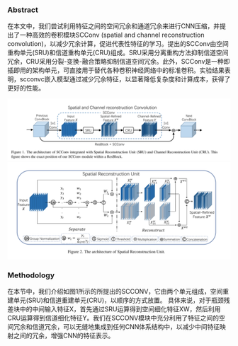 ### Abstract
在本文中，我们尝试利用特征之间的空间冗余和通道冗余来进行CNN压缩，并提出了一种高效的卷积模块SCConv (spatial and channel reconstruction convolution)，以减少冗余计算，促进代表性特征的学习。提出的SCConv由空间重构单元(SRU)和信道重构单元(CRU)组成。SRU采用分离重构方法抑制信道空间冗余，CRU采用分裂-变换-融合策略抑制信道空间冗余。此外，SCConv是一种即插即用的架构单元，可直接用于替代各种卷积神经网络中的标准卷积。实验结果表明，scconvc嵌入模型通过减少冗余特征，以显著降低复杂度和计算成本，获得了更好的性能。

![](images/Pasted%20image%2020230725203820.png)
![](images/Pasted%20image%2020230725203831.png)

### Methodology
在本节中，我们介绍如图1所示的所提出的SCCONV，它由两个单元组成，空间重建单元(SRU)和信道重建单元(CRU)，以顺序的方式放置。 具体来说，对于瓶颈残差块中的中间输入特征X，首先通过SRU运算得到空间细化特征XW，然后利用CRU运算得到信道细化特征Y。我们在SCCONV模块中充分利用了特征之间的空间冗余和信道冗余，可以无缝地集成到任何CNN体系结构中，以减少中间特征映射之间的冗余，增强CNN的特征表示。


